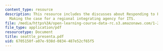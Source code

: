```yaml
---
content_type: resource
description: This resource includes the discusses about Responding to PSRC RFP, and
  Making the case for a regional integrating agency for ITS.
file: /media/https%3A/open-learning-course-data-rc.s3.amazonaws.com/1-212j-an-introduction-to-intelligent-transportation-systems-spring-2005/6705150fa07e938d0834487e52cf65f5_seattle_presenta.pdf
file_type: application/pdf
resourcetype: Document
title: seattle_presenta.pdf
uid: 6705150f-a07e-938d-0834-487e52cf65f5
---
```

